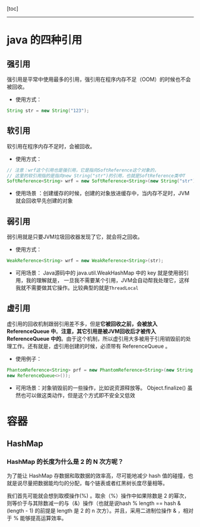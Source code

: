 [toc]

---

# java 的四种引用

## 强引用

强引用是平常中使用最多的引用，强引用在程序内存不足（OOM）的时候也不会被回收。

- 使用方式：

```java
String str = new String("123");
```

## 软引用

软引用在程序内存不足时，会被回收。

- 使用方式：

```java
// 注意：wrf这个引用也是强引用，它是指向SoftReference这个对象的，
// 这里的软引用指的是指向new String("str")的引用，也就是SoftReference类中T
SoftReference<String> wrf = new SoftReference<String>(new String("str"));
```

- 使用场景 ：创建缓存的时候，创建的对象放进缓存中，当内存不足时，JVM就会回收早先创建的对象

## 弱引用

弱引用就是只要JVM垃圾回收器发现了它，就会将之回收。

- 使用方式： 

```java
WeakReference<String> wrf = new WeakReference<String>(str);
```

- 可用场景： Java源码中的 java.util.WeakHashMap 中的 key 就是使用弱引用，我的理解就是， 一旦我不需要某个引用，JVM会自动帮我处理它，这样我就不需要做其它操作。比较典型的就是`ThreadLocal`

## 虚引用

虚引用的回收机制跟弱引用差不多，但是**它被回收之前，会被放入 ReferenceQueue 中**。**注意，其它引用是被JVM回收后才被传入 ReferenceQueue 中的**。由于这个机制，所以虚引用大多被用于引用销毁前的处理工作。还有就是，虚引用创建的时候，必须带有 ReferenceQueue 。

- 使用例子：

```java
PhantomReference<String> prf = new PhantomReference<String>(new String("str"), 
new ReferenceQueue<>());
```

- 可用场景：对象销毁前的一些操作，比如说资源释放等。 Object.finalize() 虽然也可以做这类动作，但是这个方式即不安全又低效

# 容器

## HashMap

### **HashMap** 的长度为什么是 **2** 的 **N** 次方呢？

为了能让 HashMap 存数据和取数据的效率高，尽可能地减少 hash 值的碰撞，也就是说尽量把数据能均匀的分配，每个链表或者红黑树长度尽量相等。 

我们首先可能就会想到取模操作(%) 。取余（%）操作中如果除数是 2 的幂次，则等价于与其除数减一的与（&）操作（也就是说hash % length == hash &(length - 1) 的前提是 length 是 2 的 n 次方）。并且，采用二进制位操作 & ，相对于 % 能够提高运算效率。